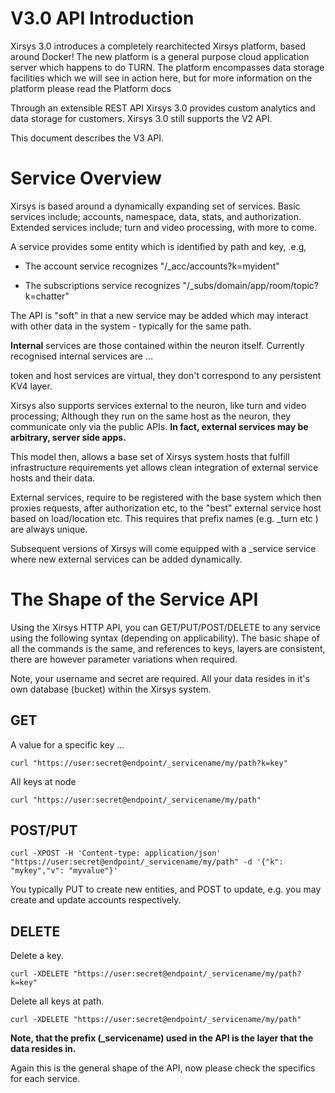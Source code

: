 # V3.0 API Introduction

Xirsys 3.0 introduces a completely rearchitected Xirsys platform, based around Docker! The new platform is a general purpose cloud application server which happens to do TURN. The platform encompasses data storage facilities which we will see in action here, but for more information on the platform please read the Platform docs

Through an extensible REST API Xirsys 3.0 provides custom analytics and data storage for customers. Xirsys 3.0 still supports the V2 API.

This document describes the V3 API.

# Service Overview

Xirsys is based around a dynamically expanding set of services. Basic services include; accounts, namespace, data, stats, and authorization. Extended services include; turn and video processing, with more to come.

A service provides some entity which is identified by path and key, .e.g,

* The account service recognizes "/\_acc/accounts?k=myident"

* The subscriptions service recognizes "/\_subs/domain/app/room/topic?k=chatter"

The API is "soft" in that a new service may be added which may interact with other data in the system - typically for the same path.

**Internal** services are those contained within the neuron itself. Currently recognised internal services are …

token and host services are virtual, they don't correspond to any persistent KV4 layer.

Xirsys also supports services external to the neuron, like turn and video processing; Although they run on the same host as the neuron, they communicate only via the public APIs. **In fact, external services may be arbitrary, server side apps.**

This model then, allows a base set of Xirsys system hosts that fulfill infrastructure requirements yet allows clean integration of external service hosts and their data.

External services, require to be registered with the base system which then proxies requests, after authorization etc, to the "best" external service host based on load/location etc. This requires that prefix names \(e.g. \_turn etc \) are always unique.

Subsequent versions of Xirsys will come equipped with a \_service service where new external services can be added dynamically.

# The Shape of the Service API

Using the Xirsys HTTP API, you can GET/PUT/POST/DELETE to any service using the following syntax \(depending on applicability\). The basic shape of all the commands is the same, and references to keys, layers are consistent, there are however parameter variations when required.

Note, your username and secret are required. All your data resides in it's own database \(bucket\) within the Xirsys system.

## GET

A value for a specific key ...

```
curl "https://user:secret@endpoint/_servicename/my/path?k=key"
```

All keys at node

```
curl "https://user:secret@endpoint/_servicename/my/path"
```

## POST/PUT

```
curl -XPOST -H 'Content-type: application/json' "https://user:secret@endpoint/_servicename/my/path" -d '{"k": "mykey","v": "myvalue"}'
```

You typically PUT to create new entities, and POST to update, e.g. you may create and update accounts respectively.

## DELETE

Delete a key.

```
curl -XDELETE "https://user:secret@endpoint/_servicename/my/path?k=key"
```

Delete all keys at path.

```
curl -XDELETE "https://user:secret@endpoint/_servicename/my/path"
```

**Note, that the prefix \(\_servicename\) used in the API is the layer that the data resides in.**

Again this is the general shape of the API, now please check the specifics for each service.

